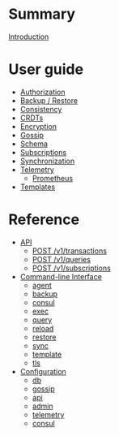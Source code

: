 # Summary

[Introduction](intro.md)

# User guide
- [Authorization]()
- [Backup / Restore]()
- [Consistency]()
- [CRDTs](crdts.md)
- [Encryption]()
- [Gossip]()
- [Schema](schema.md)
- [Subscriptions]()
- [Synchronization]()
- [Telemetry](telemetry/README.md)
    - [Prometheus](telemetry/prometheus.md)
- [Templates]()

# Reference
- [API](api/README.md)
    - [POST /v1/transactions](api/transactions.md)
    - [POST /v1/queries](api/queries.md)
    - [POST /v1/subscriptions](api/subscriptions.md)
- [Command-line Interface](cli/README.md)
    - [agent](cli/agent.md)
    - [backup](cli/backup.md)
    - [consul]()
    - [exec](cli/exec.md)
    - [query]()
    - [reload]()
    - [restore](cli/restore.md)
    - [sync]()
    - [template]()
    - [tls](cli/tls.md)
- [Configuration](config/README.md)
    - [db](config/db.md)
    - [gossip](config/gossip.md)
    - [api]()
    - [admin]()
    - [telemetry]()
    - [consul]()